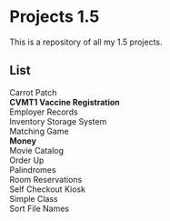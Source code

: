 Projects 1.5
============
This is a repository of all my 1.5 projects.

List
----
Carrot Patch  
**CVMT1 Vaccine Registration**  
Employer Records  
Inventory Storage System  
Matching Game  
**Money**  
Movie Catalog  
Order Up  
Palindromes  
Room Reservations  
Self Checkout Kiosk  
Simple Class  
Sort File Names  
